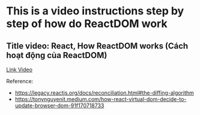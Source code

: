 # This is a video instructions step by step of how do ReactDOM work

## Title video: React, How ReactDOM works (Cách hoạt động của ReactDOM)

[Link Video](https://www.youtube.com/watch?v=je7qu4UcW9Q)

Reference:

- https://legacy.reactjs.org/docs/reconciliation.html#the-diffing-algorithm
- https://tonynguyenit.medium.com/how-react-virtual-dom-decide-to-update-browser-dom-91f170718733
